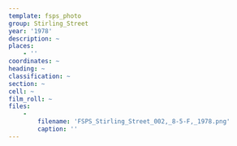 ```yaml
---
template: fsps_photo
group: Stirling_Street
year: '1978'
description: ~
places:
    - ''
coordinates: ~
heading: ~
classification: ~
section: ~
cell: ~
film_roll: ~
files:
    -
        filename: 'FSPS_Stirling_Street_002,_8-5-F,_1978.png'
        caption: ''
---
```

